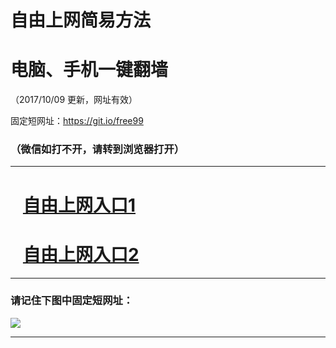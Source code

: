 ﻿# 自由上网简易方法

# 电脑、手机一键翻墙

（2017/10/09 更新，网址有效）

固定短网址：https://git.io/free99

### （微信如打不开，请转到浏览器打开）


***





# &nbsp;&nbsp; <a href="http://ft700627469.fwq-tz-1001.info/fwqtz01.html?t=100900112133 " target="_blank">自由上网入口1</a>
# &nbsp;&nbsp; <a href="http://ft445716807.fwq-tz-1002.info/fwqtz02.html?t=100900129149 " target="_blank">自由上网入口2</a>
***

### 请记住下图中固定短网址：

<img src="https://s3-us-west-2.amazonaws.com/fwq-1001/yjfq-20170905okok.png" /> 


***

